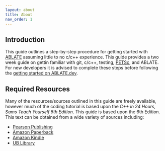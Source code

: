 ```yaml
---
layout: about
title: About
nav_order: 1
---
```


## Introduction
This guide outlines a step-by-step procedure for getting started with [ABLATE](https://ablate.dev) assuming little to no c/c++ experience. This guide provides a two week guide on gettin familiar with git, c/c++, testing, [PETSc](https://petsc.org), and ABLATE.  For new developers it is advised to complete these steps before following the [getting started on ABLATE.dev](https://ablate.dev/content/GettingStarted.html).

## Required Resources
Many of the resources/sources outlined in this guide are freely available, however much of the coding tutorial is based upon the _C++ in 24 Hours, Sams Teach Yourself 6th Edition_.  This guide is based upon the 6th Edition.  This text can be obtained from a wide variety of sources including:

* [Pearson Publishing](https://www.pearson.com/store/p/c-in-24-hours-sams-teach-yourself/P100001303875/9780672337468)
* [Amazon Paperback](https://www.amazon.com/dp/0672337460/ref=cm_sw_em_r_mt_dp_X49WXJEBKX0KHA29RJNN)
* [Amazon Kindle](https://www.amazon.com/dp/B01JJ61TBO/ref=cm_sw_em_r_mt_dp_8WPN9AN0Y3W8EX4P58DR)
* [UB Library](https://search.lib.buffalo.edu/permalink/01SUNY_BUF/9qhqtp/alma991035165659704801)

